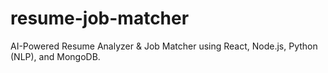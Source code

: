 # resume-job-matcher
AI-Powered Resume Analyzer &amp; Job Matcher using React, Node.js, Python (NLP), and MongoDB.
